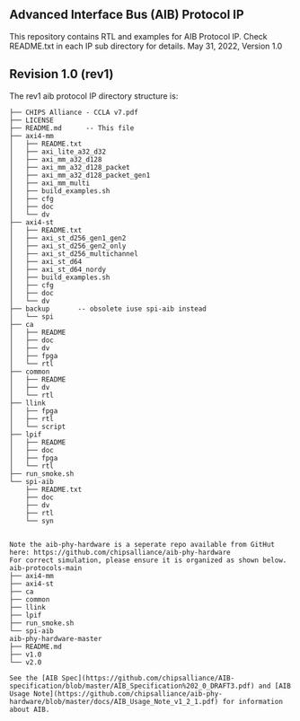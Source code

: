 ## Advanced Interface Bus (AIB) Protocol IP
This repository contains RTL and examples for AIB Protocol IP.
Check README.txt in each IP sub directory for details.
May 31, 2022, Version 1.0 

## Revision 1.0 (rev1)

The rev1 aib protocol IP directory structure is:                                    
```aib-protocols
├── CHIPS Alliance - CCLA v7.pdf
├── LICENSE
├── README.md      -- This file
├── axi4-mm
│   ├── README.txt         
│   ├── axi_lite_a32_d32
│   ├── axi_mm_a32_d128
│   ├── axi_mm_a32_d128_packet
│   ├── axi_mm_a32_d128_packet_gen1
│   ├── axi_mm_multi
│   ├── build_examples.sh
│   ├── cfg
│   ├── doc
│   └── dv
├── axi4-st
│   ├── README.txt
│   ├── axi_st_d256_gen1_gen2
│   ├── axi_st_d256_gen2_only
│   ├── axi_st_d256_multichannel
│   ├── axi_st_d64
│   ├── axi_st_d64_nordy
│   ├── build_examples.sh
│   ├── cfg
│   ├── doc
│   └── dv
├── backup       -- obsolete iuse spi-aib instead
│   └── spi
├── ca
│   ├── README
│   ├── doc
│   ├── dv
│   ├── fpga
│   └── rtl
├── common
│   ├── README
│   ├── dv
│   └── rtl
├── llink
│   ├── fpga
│   ├── rtl
│   └── script
├── lpif
│   ├── README
│   ├── doc
│   ├── fpga
│   └── rtl
├── run_smoke.sh
└── spi-aib
    ├── README.txt
    ├── doc
    ├── dv
    ├── rtl
    └── syn


Note the aib-phy-hardware is a seperate repo available from GitHut here: https://github.com/chipsalliance/aib-phy-hardware
For correct simulation, please ensure it is organized as shown below.
aib-protocols-main
├── axi4-mm
├── axi4-st
├── ca
├── common
├── llink
├── lpif
├── run_smoke.sh
└── spi-aib
aib-phy-hardware-master
├── README.md
├── v1.0
└── v2.0

See the [AIB Spec](https://github.com/chipsalliance/AIB-specification/blob/master/AIB_Specification%202_0_DRAFT3.pdf) and [AIB Usage Note](https://github.com/chipsalliance/aib-phy-hardware/blob/master/docs/AIB_Usage_Note_v1_2_1.pdf) for information about AIB.


